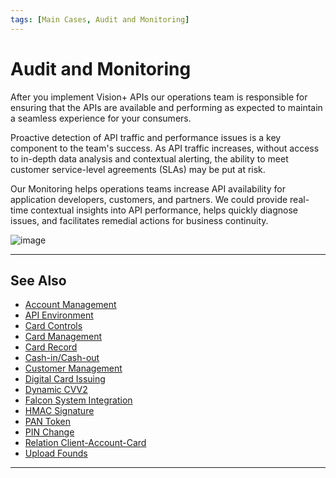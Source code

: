 ```yaml
---
tags: [Main Cases, Audit and Monitoring]
---
```


# Audit and Monitoring

After you implement Vision+ APIs our operations team is responsible for ensuring that the APIs are available and performing as expected to maintain a seamless experience for your consumers.

Proactive detection of API traffic and performance issues is a key component to the team's success. As API traffic increases, without access to in-depth data analysis and contextual alerting, the ability to meet customer service-level agreements (SLAs) may be put at risk.

Our Monitoring helps operations teams increase API availability for application developers, customers, and partners. We could provide real-time contextual insights into API performance, helps quickly diagnose issues, and facilitates remedial actions for business continuity.

![image](https://user-images.githubusercontent.com/111396588/208849666-f5ea2024-b00a-4d74-936f-f975073a1731.png)

---

## See Also

- [Account Management](?path=docs/english/main-cases/account.md)
- [API Environment](?path=docs/english/main-cases/api-environment.md)
- [Card Controls](?path=docs/english/main-cases/card-controls.md)
- [Card Management](?path=docs/english/main-cases/card.md)
- [Card Record](?path=docs/english/main-cases/record.md)
- [Cash-in/Cash-out](?path=docs/english/main-cases/cash-in-out.md)
- [Customer Management](?path=docs/english/main-cases/customer.md)
- [Digital Card Issuing](?path=docs/english/main-cases/digital.md)
- [Dynamic CVV2](?path=docs/english/main-cases/dynamic.md)
- [Falcon System Integration](?path=docs/english/main-cases/falcon.md)
- [HMAC Signature](?path=docs/english/main-cases/hmac.md)
- [PAN Token](?path=docs/english/main-cases/pan-token.md)
- [PIN Change](?path=docs/english/main-cases/pin-change.md)
- [Relation Client-Account-Card](?path=docs/english/main-cases/relation.md)
- [Upload Founds](?path=docs/english/main-cases/uploads.md)

---
